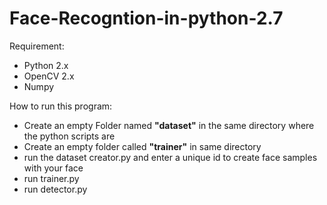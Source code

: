 # Face-Recogntion-in-python-2.7

Requirement:
* Python 2.x
* OpenCV 2.x
* Numpy

How to run this program:
* Create an empty Folder named **"dataset"** in the same directory where the python scripts are 
* Create an empty folder called **"trainer"** in same directory 
* run the dataset creator.py and enter a unique id to create face samples with your face
* run trainer.py
* run detector.py
